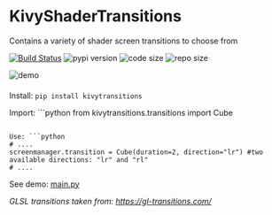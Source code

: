 # KivyShaderTransitions
Contains a variety of shader screen transitions to choose from

[![Build Status](https://travis-ci.org/shashi278/KivyShaderTransitions.svg?branch=main)](https://travis-ci.org/shashi278/KivyShaderTransitions) ![pypi version](https://img.shields.io/pypi/v/kivytransitions) ![code size](https://img.shields.io/github/languages/code-size/shashi278/KivyShaderTransitions) ![repo size](https://img.shields.io/github/repo-size/shashi278/KivyShaderTransitions)

![demo](https://raw.githubusercontent.com/shashi278/KivyShaderTransitions/main/demo/demo.gif)

####

Install: `pip install kivytransitions`

Import: ```python
from kivytransitions.transitions import Cube
```

Use: ```python
# ....
screenmanager.transition = Cube(duration=2, direction="lr") #two available directions: "lr" and "rl"
# ....
```

See demo: [main.py](https://github.com/shashi278/KivyShaderTransitions/blob/main/demo/main.py)


*GLSL transitions taken from: https://gl-transitions.com/*
